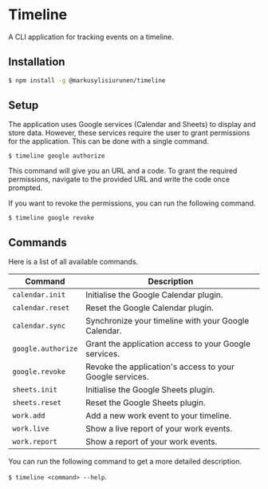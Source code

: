 # Timeline

A CLI application for tracking events on a timeline.

## Installation

```sh
$ npm install -g @markusylisiurunen/timeline
```

## Setup

The application uses Google services (Calendar and Sheets) to display and store data. However, these
services require the user to grant permissions for the application. This can be done with a single
command.

`$ timeline google authorize`

This command will give you an URL and a code. To grant the required permissions, navigate to the
provided URL and write the code once prompted.

If you want to revoke the permissions, you can run the following command.

`$ timeline google revoke`

## Commands

Here is a list of all available commands.

| Command            | Description                                              |
| ------------------ | -------------------------------------------------------- |
| `calendar.init`    | Initialise the Google Calendar plugin.                   |
| `calendar.reset`   | Reset the Google Calendar plugin.                        |
| `calendar.sync`    | Synchronize your timeline with your Google Calendar.     |
| `google.authorize` | Grant the application access to your Google services.    |
| `google.revoke`    | Revoke the application's access to your Google services. |
| `sheets.init`      | Initialise the Google Sheets plugin.                     |
| `sheets.reset`     | Reset the Google Sheets plugin.                          |
| `work.add`         | Add a new work event to your timeline.                   |
| `work.live`        | Show a live report of your work events.                  |
| `work.report`      | Show a report of your work events.                       |

You can run the following command to get a more detailed description.

`$ timeline <command> --help`.
